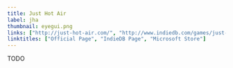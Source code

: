 ```yaml
---
title: Just Hot Air
label: jha
thumbnail: eyegui.png
links: ["http://just-hot-air.com/", "http://www.indiedb.com/games/just-hot-air", "https://www.microsoft.com/en-us/store/p/just-hot-air/9wzdncrdf5nl"]
linktitles: ["Official Page", "IndieDB Page", "Microsoft Store"]
---
```

TODO